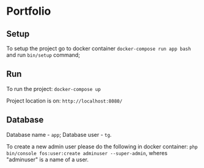# Portfolio

## Setup

To setup the project go to docker container `docker-compose run app bash` and run `bin/setup` command;

## Run

To run the project: `docker-compose up`

Project location is on: `http://localhost:8080/`

## Database

Database name - `app`; Database user - `tg`.

To create a new admin user please do the following in docker container:
`php bin/console fos:user:create adminuser --super-admin`, wheres "adminuser" is a name of a user.